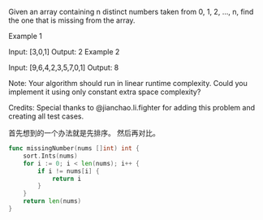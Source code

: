 Given an array containing n distinct numbers taken from 0, 1, 2, ..., n, find the one that is missing from the array.

Example 1

Input: [3,0,1]
Output: 2
Example 2

Input: [9,6,4,2,3,5,7,0,1]
Output: 8

Note:
Your algorithm should run in linear runtime complexity. Could you implement it using only constant extra space complexity?

Credits:
Special thanks to @jianchao.li.fighter for adding this problem and creating all test cases.

首先想到的一个办法就是先排序。 然后再对比。

```go
func missingNumber(nums []int) int {
	sort.Ints(nums)
	for i := 0; i < len(nums); i++ {
		if i != nums[i] {
			return i
		}
	}
	return len(nums)
}
```